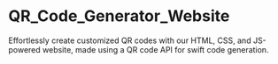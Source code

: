 # QR_Code_Generator_Website
Effortlessly create customized QR codes with our HTML, CSS, and JS-powered website, made using a QR code API for swift code generation.
